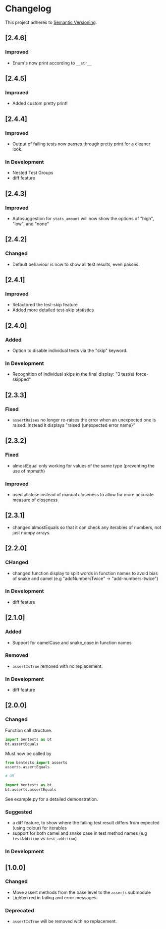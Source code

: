 # Changelog

This project adheres to [Semantic Versioning](https://semver.org).
## [2.4.6]
### Improved
- Enum's now print according to `__str__` 

## [2.4.5]
### Improved
- Added custom pretty print!

## [2.4.4]
### Improved
- Output of failing tests now passes through pretty print for a cleaner look.

### In Development
- Nested Test Groups
- diff feature


## [2.4.3]
### Improved 
- Autosuggestion for `stats_amount` will now show the options of "high", "low", and "none"

## [2.4.2]
### Changed
- Default behaviour is now to show all test results, even passes.

## [2.4.1]
### Improved
- Refactored the test-skip feature
- Added more detailed test-skip statistics

## [2.4.0]
### Added
- Option to disable individual tests via the "skip" keyword.

### In Development
- Recognition of individual skips in the final display: "3 test(s) force-skipped"

## [2.3.3]
### Fixed
- `assertRaises` no longer re-raises the error when an unexpected one is raised. Instead it displays "raised {unexpected error name}"

## [2.3.2]
### Fixed
- almostEqual only working for values of the same type (preventing the use of mpmath)
### Improved
- used allclose instead of manual closeness to allow for more accurate measure of closeness

## [2.3.1]
- changed almostEquals so that it can check any iterables of numbers, not just numpy arrays.


## [2.2.0]

### CHanged 
- changed function display to split words in function names to avoid bias of snake and camel (e.g "addNumbersTwice" -> "add-numbers-twice")

### In Development
- diff feature


## [2.1.0]

### Added
- Support for camelCase and snake_case in function names

### Removed
- `assertIsTrue` removed with no replacement.

### In Development
- diff feature


## [2.0.0]
### Changed
Function call structure.
```python
import bentests as bt
bt.assertEquals
```
Must now be called by
```python
from bentests import asserts
asserts.assertEquals

# OR

import bentests as bt
bt.asserts.assertEquals
```
See example.py for a detailed demonstration.

### Suggested
- a diff feature, to show where the failing test result differs from expected (using colour) for iterables
- support for both camel and snake case in test method names (e.g `testAddition` vs `test_addition`) 

### In Development



## [1.0.0]

### Changed

- Move assert methods from the base level to the `asserts` submodule
- Lighten red in failing and error messages

### Deprecated

- `assertIsTrue` will be removed with no replacement.


